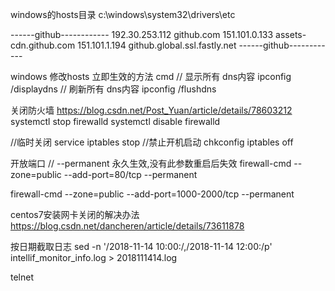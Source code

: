windows的hosts目录
c:\windows\system32\drivers\etc


------github------------
192.30.253.112 github.com
151.101.0.133 assets-cdn.github.com
151.101.1.194  github.global.ssl.fastly.net
------github------------

windows 修改hosts 立即生效的方法
cmd 
// 显示所有 dns内容
ipconfig /displaydns
// 刷新所有 dns内容
ipconfig /flushdns



 关闭防火墙
  https://blog.csdn.net/Post_Yuan/article/details/78603212  
  systemctl stop firewalld
  systemctl disable firewalld

 //临时关闭
 service iptables stop
 //禁止开机启动
 chkconfig iptables off

开放端口
 // --permanent 永久生效,没有此参数重启后失效
firewall-cmd --zone=public --add-port=80/tcp --permanent 

firewall-cmd --zone=public --add-port=1000-2000/tcp --permanent 


centos7安装网卡关闭的解决办法
https://blog.csdn.net/dancheren/article/details/73611878

按日期截取日志
sed -n '/2018-11-14 10:00:/,/2018-11-14 12:00:/p' intellif_monitor_info.log > 2018111414.log

telnet